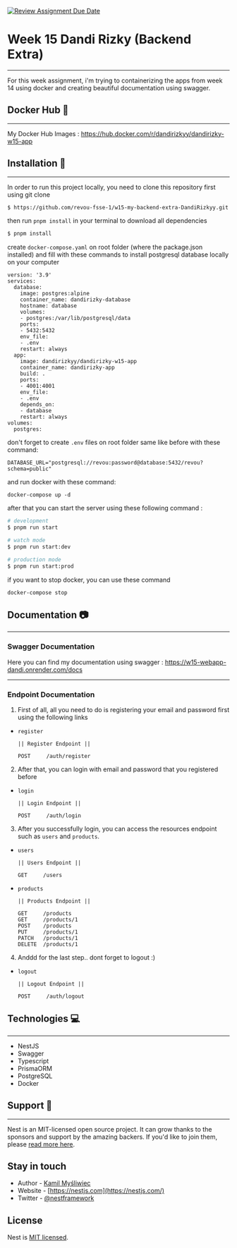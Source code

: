 [![Review Assignment Due Date](https://classroom.github.com/assets/deadline-readme-button-24ddc0f5d75046c5622901739e7c5dd533143b0c8e959d652212380cedb1ea36.svg)](https://classroom.github.com/a/AizqZlJ-)

# Week 15 Dandi Rizky (Backend Extra)

---

For this week assignment, i'm trying to containerizing the apps from week 14 using docker and creating beautiful documentation using swagger.

## Docker Hub 🐳

---

My Docker Hub Images : https://hub.docker.com/r/dandirizkyy/dandirizky-w15-app

## Installation 🔨

---

In order to run this project locally, you need to clone this repository first using git clone

```bash
$ https://github.com/revou-fsse-1/w15-my-backend-extra-DandiRizkyy.git
```

then run `pnpm install` in your terminal to download all dependencies

```bash
$ pnpm install
```

create `docker-compose.yaml` on root folder (where the package.json installed) and fill with these commands to install postgresql database locally on your computer

```
version: '3.9'
services:
  database:
    image: postgres:alpine
    container_name: dandirizky-database
    hostname: database
    volumes:
    - postgres:/var/lib/postgresql/data
    ports:
    - 5432:5432
    env_file:
    - .env
    restart: always
  app:
    image: dandirizkyy/dandirizky-w15-app
    container_name: dandirizky-app
    build: .
    ports:
    - 4001:4001
    env_file:
    - .env
    depends_on:
    - database
    restart: always
volumes:
  postgres:
```

don't forget to create `.env` files on root folder same like before with these command:

```
DATABASE_URL="postgresql://revou:password@database:5432/revou?schema=public"
```

and run docker with these command:

```
docker-compose up -d
```

after that you can start the server using these following command :

```bash
# development
$ pnpm run start

# watch mode
$ pnpm run start:dev

# production mode
$ pnpm run start:prod
```

if you want to stop docker, you can use these command

```
docker-compose stop
```

## Documentation 📷

---

### Swagger Documentation

Here you can find my documentation using swagger : https://w15-webapp-dandi.onrender.com/docs

---

### Endpoint Documentation

1. First of all, all you need to do is registering your email and password first using the following links

- `register`

  ```
  || Register Endpoint ||

  POST     /auth/register
  ```

2. After that, you can login with email and password that you registered before

- `login`

  ```
  || Login Endpoint ||

  POST     /auth/login
  ```

3. After you successfully login, you can access the resources endpoint such as `users` and `products`.

- `users`

  ```
  || Users Endpoint ||

  GET     /users
  ```

- `products`

  ```
  || Products Endpoint ||

  GET     /products
  GET     /products/1
  POST    /products
  PUT     /products/1
  PATCH   /products/1
  DELETE  /products/1

  ```

4. Anddd for the last step.. dont forget to logout :)

- `logout`

  ```
  || Logout Endpoint ||

  POST     /auth/logout
  ```

## Technologies 💻

---

- NestJS
- Swagger
- Typescript
- PrismaORM
- PostgreSQL
- Docker

## Support 🙌

---

Nest is an MIT-licensed open source project. It can grow thanks to the sponsors and support by the amazing backers. If you'd like to join them, please [read more here](https://docs.nestjs.com/support).

## Stay in touch

- Author - [Kamil Myśliwiec](https://kamilmysliwiec.com)
- Website - [https://nestjs.com](https://nestjs.com/)
- Twitter - [@nestframework](https://twitter.com/nestframework)

## License

Nest is [MIT licensed](LICENSE).
